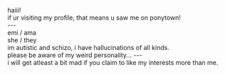 haiii!<br/>
if ur visiting my profile, that means u saw me on ponytown!<br/>
---<br/>
emi / ama<br/>
she / they<br/>
im autistic and schizo, i have hallucinations of all kinds.<br/>
please be aware of my weird personality...
---<br/>
i will get atleast a bit mad if you claim to like my interests more than me.<br/>
